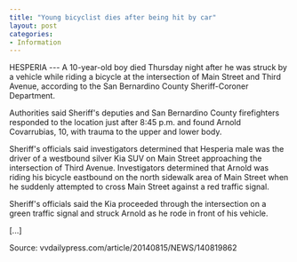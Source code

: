 ```yaml
---
title: "Young bicyclist dies after being hit by car"
layout: post
categories:
- Information
---
```


HESPERIA --- A 10-year-old boy died Thursday night after he was struck by a vehicle while riding a bicycle at the intersection of Main Street and Third Avenue, according to the San Bernardino County Sheriff-Coroner Department.

Authorities said Sheriff's deputies and San Bernardino County firefighters responded to the location just after 8:45 p.m. and found Arnold Covarrubias, 10, with trauma to the upper and lower body.

Sheriff's officials said investigators determined that Hesperia male was the driver of a westbound silver Kia SUV on Main Street approaching the intersection of Third Avenue. Investigators determined that Arnold was riding his bicycle eastbound on the north sidewalk area of Main Street when he suddenly attempted to cross Main Street against a red traffic signal.

Sheriff's officials said the Kia proceeded through the intersection on a green traffic signal and struck Arnold as he rode in front of his vehicle.

\[...\]

Source: vvdailypress.com/article/20140815/NEWS/140819862